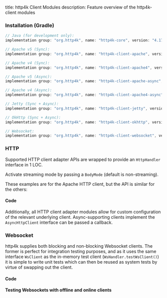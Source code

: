 title: http4k Client Modules
description: Feature overview of the http4k-client modules

### Installation (Gradle)

```groovy
// Java (for development only):
implementation group: "org.http4k", name: "http4k-core", version: "4.17.0.0"

// Apache v5 (Sync): 
implementation group: "org.http4k", name: "http4k-client-apache", version: "4.17.0.0"

// Apache v4 (Sync): 
implementation group: "org.http4k", name: "http4k-client-apache4", version: "4.17.0.0"

// Apache v5 (Async): 
implementation group: "org.http4k", name: "http4k-client-apache-async", version: "4.17.0.0"

// Apache v4 (Async): 
implementation group: "org.http4k", name: "http4k-client-apache4-async", version: "4.17.0.0"

// Jetty (Sync + Async): 
implementation group: "org.http4k", name: "http4k-client-jetty", version: "4.17.0.0"

// OkHttp (Sync + Async): 
implementation group: "org.http4k", name: "http4k-client-okhttp", version: "4.17.0.0"

// Websocket: 
implementation group: "org.http4k", name: "http4k-client-websocket", version: "4.17.0.0"
```

### HTTP
Supported HTTP client adapter APIs are wrapped to provide an `HttpHandler` interface in 1 LOC.

Activate streaming mode by passing a `BodyMode` (default is non-streaming).

These examples are for the Apache HTTP client, but the API is similar for the others:

#### Code [<img class="octocat"/>](https://github.com/http4k/http4k/blob/master/src/docs/guide/reference/clients/example_http.kt)

<script src="https://gist-it.appspot.com/https://github.com/http4k/http4k/blob/master/src/docs/guide/reference/clients/example_http.kt"></script>

Additionally, all HTTP client adapter modules allow for custom configuration of the relevant underlying client. Async-supporting clients implement the `AsyncHttpClient` interface can be passed a callback.

### Websocket
http4k supplies both blocking and non-blocking Websocket clients. The former is perfect for integration testing purposes, and as it uses the same interface `WsClient` as the in-memory test client (`WsHandler.testWsClient()`) it is simple to write unit tests which can then be reused as system tests by virtue of swapping out the client.

#### Code [<img class="octocat"/>](https://github.com/http4k/http4k/blob/master/src/docs/guide/reference/clients/example_websocket.kt)

<script src="https://gist-it.appspot.com/https://github.com/http4k/http4k/blob/master/src/docs/guide/reference/clients/example_websocket.kt"></script>

#### Testing Websockets with offline and online clients [<img class="octocat"/>](https://github.com/http4k/http4k/blob/master/src/docs/guide/reference/clients/TestingWebsockets.kt)

<script src="https://gist-it.appspot.com/https://github.com/http4k/http4k/blob/master/src/docs/guide/reference/clients/TestingWebsockets.kt"></script>
